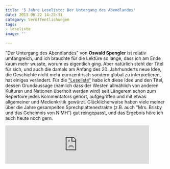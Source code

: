 ```yaml
---
title: '5 Jahre Leseliste: Der Untergang des Abendlandes'
date: 2013-06-22 14:28:31
category: Veröffentlichungen
tags:
- leseliste
image: ''

---
```


"Der Untergang des Abendlandes" von **Oswald Spengler** ist relativ umfangreich, und ich brauchte für die Lektüre so lange, dass ich am Ende kaum mehr wusste, worum es eigentlich ging. Aber natürlich steht der Titel für sich, und auch die damals am Anfang des 20. Jahrhunderts neue Idee, die Geschichte nicht mehr eurozentrisch sondern global zu interpretieren, hat einiges verändert. Für die ["Leseliste"](http://www.misantropolis.de/musik/leseliste/) habe ich diese Idee und den Titel, dessen Grundaussage (nämlich dass der Westen allmählich von anderen Kulturen und Nationen überholt werden wird) seit Längerem schon zum Repertoire jedes Kommentators gehört, aufgegriffen und mit etwas allgemeiner und Medienkritik gewürzt. Glücklicherweise haben viele meiner über die Jahre gesampelten Sprechplattenextrakte (z.B. auch "Mrs. Brisby und das Geheimnis von NIMH") gut reingepasst, und das Ergebnis höre ich auch heute noch gern.  
<iframe style="border: 0; width: 450px; height: 120px;" src="http://bandcamp.com/EmbeddedPlayer/album=1882060340/size=medium/bgcol=ffffff/linkcol=0687f5/t=1/transparent=true/" seamless></iframe>
